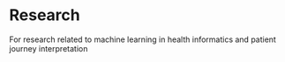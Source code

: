# Research
For research related to machine learning in health informatics and patient journey interpretation
